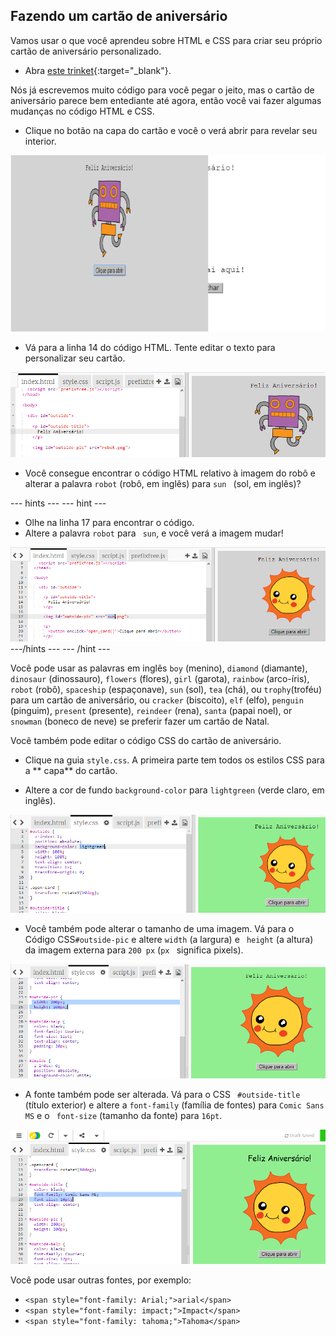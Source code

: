 ## Fazendo um cartão de aniversário

Vamos usar o que você aprendeu sobre HTML e CSS para criar seu próprio cartão de aniversário personalizado.

+ Abra [este trinket](https://trinket.io/html/b33e4f4ca8){:target="_blank"}.

Nós já escrevemos muito código para você pegar o jeito, mas o cartão de aniversário parece bem entediante até agora, então você vai fazer algumas mudanças no código HTML e CSS.

+ Clique no botão na capa do cartão e você o verá abrir para revelar seu interior.

![screenshot](images/birthday-click.png)

+ Vá para a linha 14 do código HTML. Tente editar o texto para personalizar seu cartão.

![screenshot](images/birthday-card-html.png)

+ Você consegue encontrar o código HTML relativo à imagem do robô e alterar a palavra ` robot ` (robô, em inglês) para `sun ` (sol, em inglês)?

\--- hints \--- \--- hint \---

+ Olhe na linha 17 para encontrar o código.
+ Altere a palavra ` robot ` para ` sun`, e você verá a imagem mudar!

![screenshot](images/birthday-card-sun.png) \---/hints \--- \--- /hint \---

Você pode usar as palavras em inglês `boy` (menino), `diamond` (diamante), `dinosaur` (dinossauro), `flowers` (flores), `girl` (garota), `rainbow` (arco-íris), `robot` (robô), `spaceship` (espaçonave), `sun` (sol), `tea` (chá), ou `trophy`(troféu) para um cartão de aniversário, ou `cracker` (biscoito), `elf` (elfo), `penguin` (pinguim), `present` (presente), `reindeer` (rena), `santa` (papai noel), or `snowman` (boneco de neve) se preferir fazer um cartão de Natal.

Você também pode editar o código CSS do cartão de aniversário.

+ Clique na guia ` style.css `. A primeira parte tem todos os estilos CSS para a ** capa** do cartão.

+ Altere a cor de fundo `background-color` para ` lightgreen ` (verde claro, em inglês).

![screenshot](images/birthday-card-outside.png)

+ Você também pode alterar o tamanho de uma imagem. Vá para o Código CSS` #outside-pic ` e altere `width` (a largura) e ` height` (a altura) da imagem externa para ` 200 px ` (`px ` significa pixels).

![screenshot](images/birthday-card-size.png)

+ A fonte também pode ser alterada. Vá para o CSS ` #outside-title` (título exterior) e altere a `font-family` (família de fontes) para ` Comic Sans MS ` e o ` font-size` (tamanho da fonte) para ` 16pt `.

![screenshot](images/birthday-card-font.png)

Você pode usar outras fontes, por exemplo:

+ `<span style="font-family: Arial;">arial</span>`
+ `<span style="font-family: impact;">Impact</span>`
+ `<span style="font-family: tahoma;">Tahoma</span>`